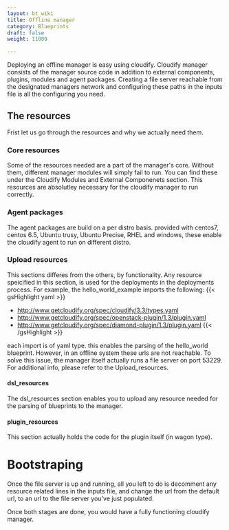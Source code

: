 ```yaml
---
layout: bt_wiki
title: Offline manager
category: Blueprints
draft: false
weight: 11000

---
```

Deploying an offline manager is easy using cloudify. Cloudify manager consists of the manager source code in addition to external components, plugins, modules and agent packages. Creating a file server reachable from the designated managers network and configuring these paths in the inputs file is all the configuring you need.

## The resources
Frist let us go through the resources and why we actually need them. 
### Core resources
Some of the resources needed are a part of the manager's core. Without them, different manager modules will simply fail to run. You can find these under the Cloudify Modules and External Componenets section. This resources are absolutley necessary for the cloudify manager to run correctly.
### Agent packages 
The agent packages are build on a per distro basis. provided with centos7, centos 6.5, Ubuntu trusy, Ubuntu Precise, RHEL and windows, these enable the cloudify agent to run on different distro.
### Upload resources
This sections differes from the others, by functionality. Any resource speicified in this section, is used for the deployments in the deployments process. For example, the hello_world_example imports the following:
{{< gsHighlight  yaml  >}}
  - http://www.getcloudify.org/spec/cloudify/3.3/types.yaml
  - http://www.getcloudify.org/spec/openstack-plugin/1.3/plugin.yaml
  - http://www.getcloudify.org/spec/diamond-plugin/1.3/plugin.yaml
{{< /gsHighlight >}}

each import is of yaml type. this enables the parsing of the hello_world blueprint. However, in an offline system these urls are not reachable. To solve this issue, the manager itself actually runs a file server on port 53229. 
For additional info, please refer to the Upload_resources.
#### dsl_resources
The dsl_resources section enables you to upload any resource needed for the parsing of blueprints to the manager.
#### plugin_resources
This section actually holds the code for the plugin itself (in wagon type).

# Bootstraping
Once the file server is up and running, all you left to do is decomment any resource related lines in the inputs file, and change the url from the default url, to an url to the file server you've just populated.

Once both stages are done, you would have a fully functioning cloudify manager. 